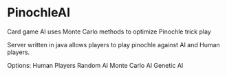 # PinochleAI
Card game AI uses Monte Carlo methods to optimize Pinochle trick play

Server written in java allows players to play pinochle against AI and Human players.

Options:
Human Players
Random AI
Monte Carlo AI
Genetic AI
